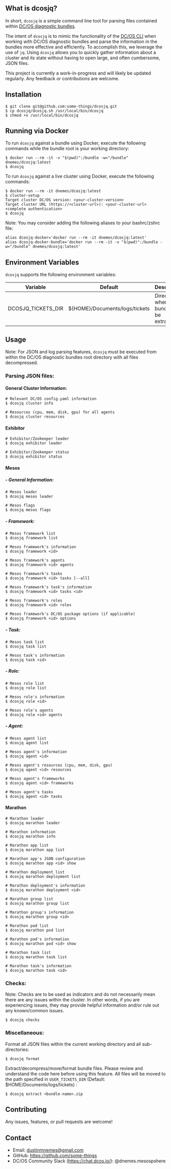 ## What is dcosjq?
In short, `dcosjq` is a simple command line tool for parsing files contained within [DC/OS diagnostic bundles](https://support.mesosphere.com/s/article/Create-a-DC-OS-Diagnostic-bundle).

The intent of `dcosjq` is to mimic the functionality of the [DC/OS CLI](https://github.com/dcos/dcos-cli) when working with DC/OS diagnostic bundles and parse the information in the bundles more effective and efficiently. To accomplish this, we leverage the use of `jq`. Using `dcosjq` allows you to quickly gather information about a cluster and its state without having to open large, and often cumbersome, JSON files.

This project is currently a work-in-progress and will likely be updated regularly. Any feedback or contributions are welcome.
## Installation

```
$ git clone git@github.com:some-things/dcosjq.git
$ cp dcosjq/dcosjq.sh /usr/local/bin/dcosjq
$ chmod +x /usr/local/bin/dcosjq
```

## Running via Docker
To run `dcosjq` against a bundle using Docker, execute the following commands while the bundle root is your working directory:

```
$ docker run --rm -it -v "$(pwd)":/bundle -w="/bundle" dnemes/dcosjq:latest
$ dcosjq
```

To run `dcosjq` against a live cluster using Docker, execute the following commands:

```
$ docker run --rm -it dnemes/dcosjq:latest
$ cluster-setup
Target cluster DC/OS version: <your-cluster-version>
Target cluster URL (https://<cluster-url>): <your-cluster-url>
<complete authentication>
$ dcosjq
```

Note: You may consider adding the following aliases to your bashrc/zshrc file:

```
alias dcosjq-docker='docker run --rm -it dnemes/dcosjq:latest'
alias dcosjq-docker-bundle='docker run --rm -it -v "$(pwd)":/bundle -w="/bundle" dnemes/dcosjq:latest'
```

## Environment Variables
`dcosjq` supports the following environment variables:

|Variable|Default|Description|
|---|---|---|
|DCOSJQ_TICKETS_DIR|${HOME}/Documents/logs/tickets|Directory where the bundle will be extracted|

## Usage
Note: For JSON and log parsing features, `dcosjq` must be executed from within the DC/OS diagnostic bundles root directory with all files decompressed.
### Parsing JSON files:
#### General Cluster Information:
```
# Relevant DC/OS config.yaml information
$ dcosjq cluster info

# Resources (cpu, mem, disk, gpu) for all agents
$ dcosjq cluster resources
```
#### Exhibitor
```
# Exhibitor/Zookeeper leader
$ dcosjq exhibitor leader

# Exhibitor/Zookeeper status
$ dcosjq exhibitor status
```
#### Mesos
##### - General Information:
```
# Mesos leader
$ dcosjq mesos leader

# Mesos flags
$ dcosjq mesos flags
```
##### - Framework:
```
# Mesos framework list
$ dcosjq framework list

# Mesos framework's information
$ dcosjq framework <id>

# Mesos framework's agents
$ dcosjq framework <id> agents

# Mesos framework's tasks
$ dcosjq framework <id> tasks [--all]

# Mesos framework's task's information
$ dcosjq framework <id> tasks <id>

# Mesos framework's roles
$ dcosjq framework <id> roles

# Mesos framework's DC/OS package options (if applicable)
$ dcosjq framework <id> options
```
##### - Task:
```
# Mesos task list
$ dcosjq task list

# Mesos task's information
$ dcosjq task <id>
```
##### - Role:
```
# Mesos role list
$ dcosjq role list

# Mesos role's information
$ dcosjq role <id>

# Mesos role's agents
$ dcosjq role <id> agents
```
##### - Agent:
```
# Mesos agent list
$ dcosjq agent list

# Mesos agent's information
$ dcosjq agent <id>

# Mesos agent's resources (cpu, mem, disk, gpu)
$ dcosjq agent <id> resources

# Mesos agent's frameworks
$ dcosjq agent <id> frameworks

# Mesos agent's tasks
$ dcosjq agent <id> tasks
```
#### Marathon
```
# Marathon leader
$ dcosjq marathon leader

# Marathon information
$ dcosjq marathon info

# Marathon app list
$ dcosjq marathon app list

# Marathon app's JSON configuration
$ dcosjq marathon app <id> show

# Marathon deployment list
$ dcosjq marathon deployment list

# Marathon deployment's information
$ dcosjq marathon deployment <id>

# Marathon group list
$ dcosjq marathon group list

# Marathon group's information
$ dcosjq marathon group <id>

# Marathon pod list
$ dcosjq marathon pod list

# Marathon pod's information
$ dcosjq marathon pod <id> show

# Marathon task list
$ dcosjq marathon task list

# Marathon task's information
$ dcosjq marathon task <id>
```

### Checks:
Note: Checks are to be used as indicators and do not necessarily mean there are any issues within the cluster. In other words, if you are experiencing issues, they may provide helpful information and/or rule out any known/common issues.

```
$ dcosjq checks
```
### Miscellaneous:
Format all JSON files within the current working directory and all sub-directories:

```
$ dcosjq format
```

Extract/decompress/move/format bundle files. Please review and understand the code here before using this feature. All files will be moved to the path specified in `USER_TICKETS_DIR` (Default: $HOME/Documents/logs/tickets) :

```
$ dcosjq extract <bundle-name>.zip
```

## Contributing
Any issues, features, or pull requests are welcome!

## Contact

* Email: dustinmnemes@gmail.com
* GitHub: https://github.com/some-things
* DC/OS Community Slack (https://chat.dcos.io/): @dnemes.mesospshere
